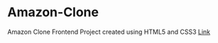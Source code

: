 # Amazon-Clone
Amazon Clone Frontend Project created using HTML5 and CSS3 
[Link](https://amazon-clone-by-anushka.netlify.app/)

